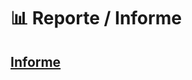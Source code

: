 # 📊 Reporte / Informe

## [Informe](https://github.com/vbleal/13MBID/blob/main/03_Report/13MBID_10_A-AG3%20Informe.pdf)


